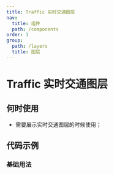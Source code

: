 ```yaml
---
title: Traffic 实时交通图层
nav:
  title: 组件
  path: /components
order: 1
group:
  path: /layers
  title: 图层
---
```


# Traffic 实时交通图层

## 何时使用

-  需要展示实时交通图层的时候使用；

## 代码示例

### 基础用法

<code src="./demo/demo-01.tsx"></code>
